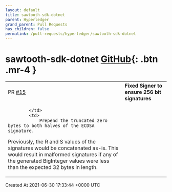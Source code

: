 ```yaml
---
layout: default
title: sawtooth-sdk-dotnet
parent: Hyperledger
grand_parent: Pull Requests
has_children: false
permalink: /pull-requests/hyperledger/sawtooth-sdk-dotnet
---
```


# sawtooth-sdk-dotnet <span class="fs-3 right-align">[GitHub](https://github.com/hyperledger/sawtooth-sdk-dotnet){: .btn .mr-4 }</span>


<div>
    <table>
        <tr>
            <td>
                PR <a href="https://github.com/hyperledger/sawtooth-sdk-dotnet/pull/15" class=".btn">#15</a>
            </td>
            <td>
                <b>
                    Fixed Signer to ensure 256 bit signatures
                </b>
            </td>
        </tr>
        <tr>
            <td>
                
            </td>
            <td>
                Prepend the truncated zero bytes to both halves of the ECDSA signature.

Previously, the R and S values of the signatures would be concatenated
as-is. This would result in malformed signatures if any of the generated
BigInteger values were less than the expected 32 bytes in length.
            </td>
        </tr>
    </table>
    <div class="right-align">
        Created At 2021-06-30 17:33:44 +0000 UTC
    </div>
</div>

